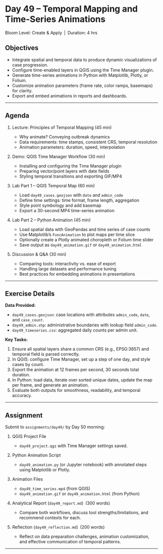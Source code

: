 # **Day 49 – Temporal Mapping and Time-Series Animations**
  
Bloom Level: Create & Apply | Duration: 4 hrs  

## Objectives  

- Integrate spatial and temporal data to produce dynamic visualizations of case progression.  
- Configure time-enabled layers in QGIS using the Time Manager plugin.  
- Generate time-series animations in Python with Matplotlib, Plotly, or Folium.  
- Customize animation parameters (frame rate, color ramps, basemaps) for clarity.  
- Export and embed animations in reports and dashboards.  

---

## Agenda  

1. Lecture: Principles of Temporal Mapping (45 min)  
   - Why animate? Conveying outbreak dynamics  
   - Data requirements: time stamps, consistent CRS, temporal resolution  
   - Animation parameters: duration, speed, interpolation  

2. Demo: QGIS Time Manager Workflow (30 min)  
   - Installing and configuring the Time Manager plugin  
   - Preparing vector/point layers with date fields  
   - Styling temporal transitions and exporting GIF/MP4  

3. Lab Part 1 – QGIS Temporal Map (60 min)  
   - Load `day49_cases.geojson` with `date` and `admin_code`  
   - Define time settings: time format, frame length, aggregation  
   - Style point symbology and add basemap  
   - Export a 30-second MP4 time-series animation  

4. Lab Part 2 – Python Animation (45 min)  
   - Load spatial data with GeoPandas and time series of case counts  
   - Use Matplotlib’s `FuncAnimation` to plot maps per time slice  
   - Optionally create a Plotly animated choropleth or Folium time slider  
   - Save output as `day49_animation.gif` or `day49_animation.html`  

5. Discussion & Q&A (30 min)  
   - Comparing tools: interactivity vs. ease of export  
   - Handling large datasets and performance tuning  
   - Best practices for embedding animations in presentations  

---

## Exercise Details  

**Data Provided:**  
- `day49_cases.geojson`: case locations with attributes `admin_code`, `date`, and `case_count`.  
- `day49_admin.shp`: administrative boundaries with lookup field `admin_code`.  
- `day49_timeseries.csv`: aggregated daily counts per admin unit.  

**Key Tasks:**  
1. Ensure all spatial layers share a common CRS (e.g., EPSG:3857) and temporal field is parsed correctly.  
2. In QGIS: configure Time Manager, set up a step of one day, and style cases by count.  
3. Export the animation at 12 frames per second, 30 seconds total duration.  
4. In Python: load data, iterate over sorted unique dates, update the map per frame, and generate an animation.  
5. Evaluate both outputs for smoothness, readability, and temporal accuracy.  

---

## Assignment  

Submit to `assignments/day49/` by Day 50 morning:

1. QGIS Project File  
   - `day49_project.qgz` with Time Manager settings saved.  

2. Python Animation Script  
   - `day49_animation.py` (or Jupyter notebook) with annotated steps using Matplotlib or Plotly.  

3. Animation Files  
   - `day49_time_series.mp4` (from QGIS)  
   - `day49_animation.gif` or `day49_animation.html` (from Python)  

4. Analytical Report (`day49_report.md`) (300 words)  
   - Compare both workflows, discuss tool strengths/limitations, and recommend contexts for each.  

5. Reflection (`day49_reflection.md`) (200 words)  
   - Reflect on data preparation challenges, animation customization, and effective communication of temporal patterns.  

---
